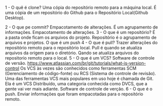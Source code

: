 1 - O quê é clone?
Uma cópia do repositório remoto para a máquina local.
É uma cópia de um repositório do Github para o Repositório Local(Github Desktop).

2 - O que pe commit?
Empacotamento de alterações.
É um agrupamento de informações.
Empacotamento de alterações.
3 - O que é um repositório?
É a pasta onde ficam os arquivos do projeto.
Repositório é o agrupamento de arquivos e projetos.
O que é um push
4 - O que é pull?
	Trazer alterações do repositório remoto para o repositório local.
Pull é quando se atualiza arquivos da origem para o diretório.
Qando se atualiza arquivos do repositorio remoto para o local.
5 - O que é um VCS?
	Software de controle de versão.
https://www.atlassian.com/br/git/tutorials/what-is-version-control
Os VCS às vezes são conhecidos como ferramentas SCM (Gerenciamento de código-fonte)
ou RCS (Sistema de controle de revisão). Uma das ferramentas VCS mais populares em
uso hoje é chamada de Git. Ela é um VCS Distribuído, uma categoria conhecida como
DVCS, que a gente vai ver mais adiante.
Software de controle de verção.
6 - O que é o push.
Enviar informações que foram empacotadas para o repositório remoto.
